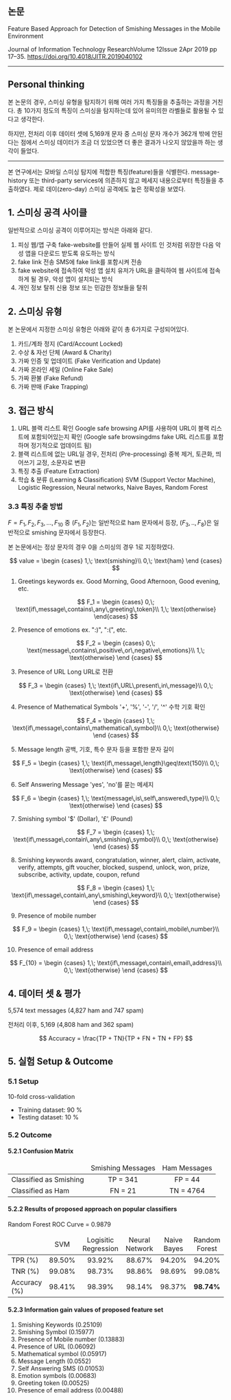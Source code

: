 
## 논문 
Feature Based Approach for Detection of Smishing Messages in the Mobile Environment

Journal of Information Technology ResearchVolume 12Issue 2Apr 2019 pp 17–35. https://doi.org/10.4018/JITR.2019040102

<hr> 

## Personal thinking

본 논문의 경우, 스미싱 유형을 탐지하기 위해 여러 가지 특징들을 추출하는 과정을 거친다. 총 10가지 정도의 특징이 스미싱을 탐지하는데 있어 유미의한 라벨들로 활용될 수 있다고 생각한다. 

하지만, 전처리 이후 데이터 셋에 5,169개 문자 중 스미싱 문자 개수가 362개 밖에 안된다는 점에서 스미싱 데이터가 조금 더 있었으면 더 좋은 결과가 나오지 않았을까 하는 생각이 들었다.
<hr>

본 연구에서는 모바일 스미싱 탐지에 적합한 특징(feature)들을 식별한다. message-history 또는 third-party services에 의존하지 않고 메세지 내용으로부터 특징들을 추출하였다. 제로 데이(zero-day) 스미싱 공격에도 높은 정확성을 보였다.

## 1. 스미싱 공격 사이클

일반적으로 스미싱 공격이 이루어지는 방식은 아래와 같다. 

1. 피싱 웹/앱 구축
   fake-website를 만들어 실제 웹 사이트 인 것처럼 위장한 다음 악성 앱을 다운로드 받도록 유도하는 방식
2. fake link 전송
   SMS에 fake link를 포함시켜 전송 
3. fake website에 접속하여 악성 앱 설치
   유저가 URL을 클릭하여 웹 사이트에 접속하게 될 경우, 악성 앱이 설치되는 방식
4. 개인 정보 탈취 
   신용 정보 또는 민감한 정보들을 탈취

## 2. 스미싱 유형

본 논문에서 지정한 스미싱 유형은 아래와 같이 총 6가지로 구성되어있다. 

1. 카드/계좌 정지 (Card/Account Locked) 
2. 수상 & 자선 단체 (Award & Charity) 
3. 가짜 인증 및 업데이트 (Fake Verification and Update)
4. 가짜 온라인 세일 (Online Fake Sale) 
5. 가짜 환불 (Fake Refund) 
6. 가짜 판매 (Fake Trapping) 

## 3. 접근 방식

1. URL 블랙 리스트 확인
   Google safe browsing API를 사용하여 URL이 블랙 리스트에 포함되어있는지 확인 (Google safe browsingdms fake URL 리스트를 포함하며 정기적으로 업데이트 됨) 
2. 블랙 리스트에 없는 URL일 경우, 전처리 (Pre-processing)
   중복 제거, 토큰화, 띄어쓰기 교정, 소문자로 변환
3. 특징 추출 (Feature Extraction)
4. 학습 & 분류 (Learning & Classification)
   SVM (Support Vector Machine), Logistic Regression, Neural networks, Naive Bayes, Random Forest 

### 3.3 특징 추출 방법
$F={F_1,F_2,F_3,...,F_{10}}$ 중 $(F_1,F_2)$는 일반적으로 ham 문자에서 등장, $(F_3,..,F_8)$은 일반적으로 smishing 문자에서 등장한다.
   
본 논문에서는 정상 문자의 경우 0을 스미싱의 경우 1로 지정하였다.   
   
$$
    value = 
        \begin {cases}
        1,\; \text{smishing}\\
        0,\; \text{ham}
        \end {cases}
$$

1. Greetings keywords
   ex. Good Morning, Good Afternoon, Good evening, etc.

$$
    F_1 = 
        \begin {cases}
        0,\; \text{if\,message\,contains\,any\,greeting\,token}\\
        1,\; \text{otherwise}
        \end{cases}
$$

2. Presence of emotions
   ex. ":)", ":(", etc.

$$
    F_2 = 
        \begin {cases}
        0,\; \text{message\,contains\,positive\,or\,negative\,emotions}\\
        1,\; \text{otherwise}
        \end {cases}
$$

3. Presence of URL 
   Long URL로 전환

$$
    F_3 = 
        \begin {cases}
        1,\; \text{if\,URL\,present\,in\,message}\\
        0,\; \text{otherwise}
        \end {cases}
$$

4. Presence of Mathematical Symbols 
    '+', '%', '-', '/', '^' 수학 기호 확인

$$
    F_4 = 
        \begin {cases}
        1,\; \text{if\,message\,contains\,mathematical\,symbol}\\
        0,\; \text{otherwise}
        \end {cases}
$$

5. Message length
   공백, 기호, 특수 문자 등을 포함한 문자 길이

$$
    F_5 = 
        \begin {cases}
        1,\; \text{if\,message\,length}\geq\text{150}\\
        0,\; \text{otherwise}
        \end {cases}
$$

6. Self Answering Message
   'yes', 'no'를 묻는 메세지

$$
    F_6 = 
        \begin {cases}
        1,\; \text{message\,is\,self\,answered\,type}\\
        0,\; \text{otherwise}
        \end {cases}
$$

7. Smishing symbol 
   '\$' (Dollar), '£' (Pound) 

$$
    F_7 = 
        \begin {cases}
        1,\; \text{if\,message\,contain\,any\,smishing\,symbol}\\
        0,\; \text{otherwise}
        \end {cases}
$$

8. Smishing keywords
   award, congratulation, winner, alert, claim, activate, verify, attempts, gift voucher, blocked, suspend, unlock, won, prize, subscribe, activity, update, coupon, refund

$$
    F_8 = 
        \begin {cases}
        1,\; \text{if\,message\,contain\,any\,smishing\,keyword}\\
        0,\; \text{otherwise}
        \end {cases}
$$

9.  Presence of mobile number

$$
    F_9 = 
        \begin {cases}
        1,\; \text{if\,message\,contain\,mobile\,number}\\
        0,\; \text{otherwise}
        \end {cases}
$$

10. Presence of email address

$$
    F_{10} = 
        \begin {cases}
        1,\; \text{if\,message\,contain\,email\,address}\\
        0,\; \text{otherwise}
        \end {cases}
$$

## 4. 데이터 셋 & 평가

5,574 text messages (4,827 ham and 747 spam) 

전처리 이후, 5,169 (4,808 ham and 362 spam) 

$$
Accuracy = \frac{TP + TN}{TP + FN + TN + FP}
$$

## 5. 실험 Setup & Outcome

### 5.1 Setup 
10-fold cross-validation 

- Training dataset: 90 %
- Testing dataset: 10 %

### 5.2 Outcome

#### 5.2.1 Confusion Matrix 
<table>
    <thead> 
        <tr> 
            <td></td>
            <td style="text-align: center">Smishing Messages</td>
            <td style="text-align: center">Ham Messages</td>
        </tr>
    </thead> 
    <tbody> 
        <tr>
            <td>Classified as Smishing</td>
            <td style="text-align: center">TP = 341</td>
            <td style="text-align: center">FP = 44 </td> 
        </tr>
        <tr>
            <td>Classified as Ham</td> 
            <td style="text-align: center">FN = 21</td>
            <td style="text-align: center">TN = 4764</td>
        </tr>
    </tbody>
</table> 


#### 5.2.2 Results of proposed approach on popular classifiers

Random Forest ROC Curve = 0.9879

<table> 
    <thead>
        <tr> 
            <td></td>
            <td style="text-align: center">SVM</td>
            <td style="text-align: center">Logisitic Regression</td>
            <td style="text-align: center">Neural Network</td>
            <td style="text-align: center">Naive Bayes</td>
            <td style="text-align: center">Random Forest</td>
        </tr>
    </thead> 
    <tbody> 
        <tr> 
            <td>TPR (%)</td> 
            <td style="text-align: center">89.50%</td>
            <td style="text-align: center">93.92%</td>
            <td style="text-align: center">88.67%</td>
            <td style="text-align: center">94.20%</td>
            <td style="text-align: center">94.20%</td>
        </tr>
        <tr> 
            <td>TNR (%)</td> 
            <td style="text-align: center">99.08%</td>
            <td style="text-align: center">98.73%</td>
            <td style="text-align: center">98.86%</td>
            <td style="text-align: center">98.69%</td>
            <td style="text-align: center">99.08%</td>
        </tr>
        <tr> 
            <td>Accuracy (%)</td> 
            <td style="text-align: center">98.41%</td>
            <td style="text-align: center">98.39%</td>
            <td style="text-align: center">98.14%</td>
            <td style="text-align: center">98.37%</td>
            <td style="text-align: center; font-weight:bold">98.74%</td>
        </tr>
    </tbody>
</table>

#### 5.2.3 Information gain values of proposed feature set

1. Smishing Keywords (0.25109) 
2. Smishing Symbol (0.15977) 
3. Presence of Mobile number (0.13883) 
4. Presence of URL (0.06092) 
5. Mathematical symbol (0.05917) 
6. Message Length (0.0552) 
7. Self Answering SMS (0.01053) 
8. Emotion symbols (0.00683) 
9. Greeting token (0.00525) 
10. Presence of email address (0.00488)

